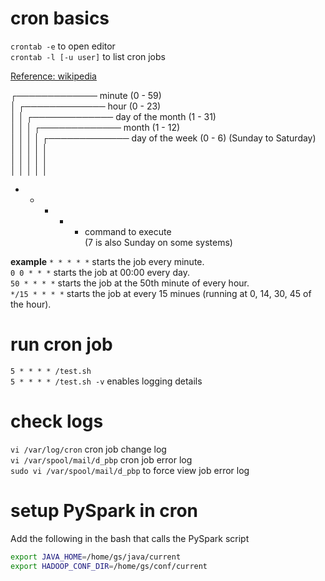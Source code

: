 # cron basics

`crontab -e` to open editor  
`crontab -l [-u user]` to list cron jobs

[Reference: wikipedia](https://en.wikipedia.org/wiki/Cron)

┌───────────── minute (0 - 59)  
│ ┌───────────── hour (0 - 23)  
│ │ ┌───────────── day of the month (1 - 31)  
│ │ │ ┌───────────── month (1 - 12)  
│ │ │ │ ┌───────────── day of the week (0 - 6) (Sunday to Saturday)  
│ │ │ │ │     
│ │ │ │ │  
│ │ │ │ │  
* * * * * command to execute  
(7 is also Sunday on some systems)

**example**
`* * * * *` starts the job every minute.  
`0 0 * * *` starts the job at 00:00 every day.  
`50 * * * *` starts the job at the 50th minute of every hour.  
`*/15 * * * *` starts the job at every 15 minues (running at 0, 14, 30, 45 of the hour).  

# run cron job

`5 * * * * /test.sh`  
`5 * * * * /test.sh -v` enables logging details

# check logs

`vi /var/log/cron` cron job change log  
`vi /var/spool/mail/d_pbp` cron job error log  
`sudo vi /var/spool/mail/d_pbp` to force view job error log

# setup PySpark in cron

Add the following in the bash that calls the PySpark script

```bash
export JAVA_HOME=/home/gs/java/current
export HADOOP_CONF_DIR=/home/gs/conf/current
```
